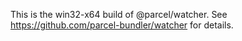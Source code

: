 This is the win32-x64 build of @parcel/watcher. See https://github.com/parcel-bundler/watcher for details.